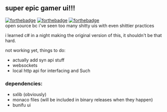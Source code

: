 ## super epic gamer ui!!!
[![forthebadge](https://forthebadge.com/images/badges/designed-in-ms-paint.svg)](https://forthebadge.com)
[![forthebadge](https://forthebadge.com/images/badges/made-with-c-sharp.svg)](https://forthebadge.com)
[![forthebadge](https://forthebadge.com/images/badges/mom-made-pizza-rolls.svg)](https://forthebadge.com)  
open source bc i've seen too many shitty uis with even shittier practices

i learned c# in a night making the original version of this, it shouldn't be that hard.

not working yet, things to do:

* actually add syn api stuff
* websockets
* local http api for interfacing and Such

### dependencies:

* sxlib (obviously)
* monaco files (will be included in binary releases when they happen)
* bunifu ui
